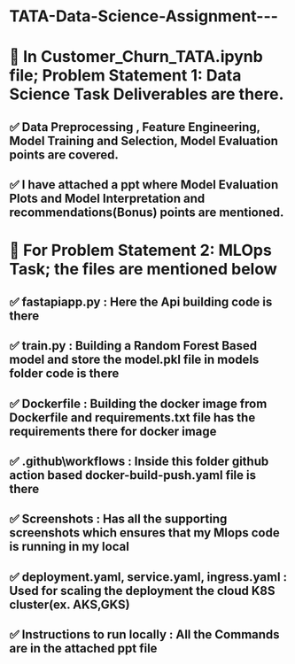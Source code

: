 # TATA-Data-Science-Assignment---

# 📌 In Customer_Churn_TATA.ipynb file;  Problem Statement 1: Data Science Task Deliverables are there.

## ✅ Data Preprocessing , Feature Engineering, Model Training and Selection, Model Evaluation points are covered.

## ✅ I have attached a ppt where  Model Evaluation Plots and Model Interpretation and recommendations(Bonus) points are mentioned.

# 📌 For Problem Statement 2: MLOps Task; the files are mentioned below

## ✅ fastapiapp.py : Here the Api building code is there
## ✅ train.py : Building a Random Forest Based model and store the model.pkl file in models folder code is there
## ✅ Dockerfile : Building the docker image from Dockerfile and requirements.txt file has the requirements there for docker image 
## ✅ .github\workflows : Inside this folder github action based docker-build-push.yaml file is there
## ✅ Screenshots : Has all the supporting screenshots which ensures that my Mlops code is running in my local
## ✅ deployment.yaml, service.yaml, ingress.yaml : Used for scaling the deployment the cloud K8S cluster(ex. AKS,GKS)  
## ✅ Instructions to run locally : All the Commands are in the attached ppt file 